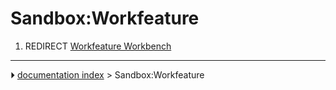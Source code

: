 # Sandbox:Workfeature
1.  REDIRECT [Workfeature Workbench](Workfeature_Workbench.md)



---
⏵ [documentation index](../README.md) > Sandbox:Workfeature
